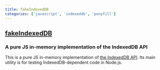 ```yaml
---
title: fakeIndexedDB
categories: ['javascript', 'indexeddb', 'ponyfill']
---
```

## [fakeIndexedDB](https://github.com/dumbmatter/fakeIndexedDB)

### A pure JS in-memory implementation of the IndexedDB API


This is a pure JS in-memory implementation of [the IndexedDB API](https://w3c.github.io/IndexedDB/). Its main utility is for testing IndexedDB-dependent code in Node.js.
